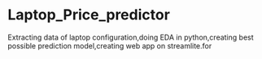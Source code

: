 # Laptop_Price_predictor
Extracting data of laptop configuration,doing EDA in python,creating best possible prediction model,creating web app on streamlite.for 
